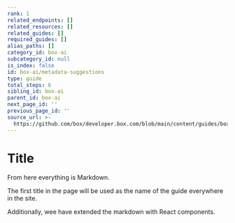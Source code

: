 ```yaml
---
rank: 1
related_endpoints: []
related_resources: []
related_guides: []
required_guides: []
alias_paths: []
category_id: box-ai
subcategory_id: null
is_index: false
id: box-ai/metadata-suggestions
type: guide
total_steps: 6
sibling_id: box-ai
parent_id: box-ai
next_page_id: ''
previous_page_id: ''
source_url: >-
  https://github.com/box/developer.box.com/blob/main/content/guides/box-ai/metadata-suggestions.md
---
```

# Title

From here everything is Markdown.

The first title in the page will be used as the name of the guide everywhere in
the site.

Additionally, wee have extended the markdown with React components.